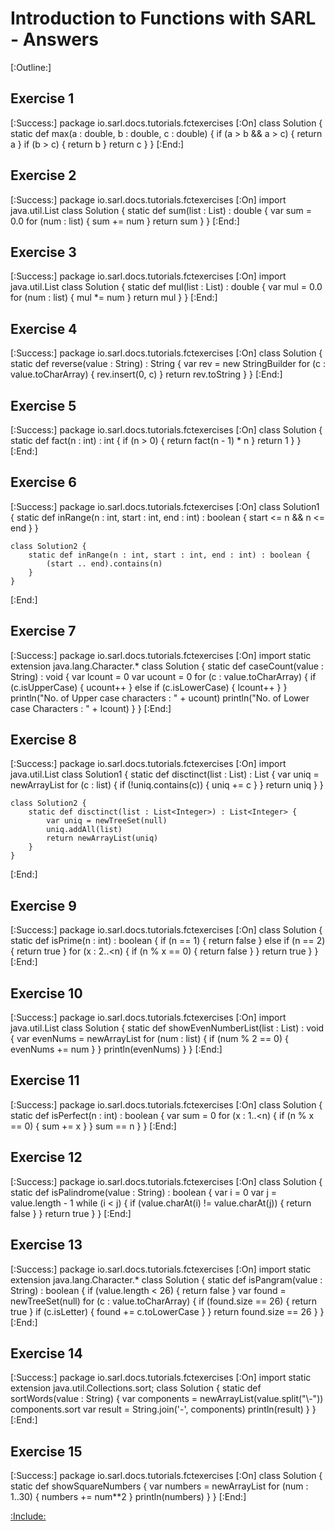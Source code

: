# Introduction to Functions with SARL - Answers

[:Outline:]

## Exercise 1

[:Success:]
	package io.sarl.docs.tutorials.fctexercises
	[:On]
	class Solution {
		static def max(a : double, b : double, c : double) {
			if (a > b && a > c) {
				return a
			}
			if (b > c) {
				return b
			}
			return c
		}
	}
[:End:]

## Exercise 2

[:Success:]
	package io.sarl.docs.tutorials.fctexercises
	[:On]
	import java.util.List
	class Solution {
		static def sum(list : List<Double>) : double {
			var sum = 0.0
			for (num : list) {
				sum += num
			}
			return sum
		}
	}
[:End:]

## Exercise 3

[:Success:]
	package io.sarl.docs.tutorials.fctexercises
	[:On]
	import java.util.List
	class Solution {
		static def mul(list : List<Double>) : double {
			var mul = 0.0
			for (num : list) {
				mul *= num
			}
			return mul
		}
	}
[:End:]

## Exercise 4

[:Success:]
	package io.sarl.docs.tutorials.fctexercises
	[:On]
	class Solution {
		static def reverse(value : String) : String {
			var rev = new StringBuilder
			for (c : value.toCharArray) {
				rev.insert(0, c)
			}
			return rev.toString
		}
	}
[:End:]

## Exercise 5

[:Success:]
	package io.sarl.docs.tutorials.fctexercises
	[:On]
	class Solution {
		static def fact(n : int) : int {
			if (n > 0) {
				return fact(n - 1) * n
			}
			return 1
		}
	}
[:End:]

## Exercise 6

[:Success:]
	package io.sarl.docs.tutorials.fctexercises
	[:On]
	class Solution1 {
		static def inRange(n : int, start : int, end : int) : boolean {
			start <= n && n <= end
		}
	}

	class Solution2 {
		static def inRange(n : int, start : int, end : int) : boolean {
			(start .. end).contains(n)
		}
	}
[:End:]

## Exercise 7

[:Success:]
	package io.sarl.docs.tutorials.fctexercises
	[:On]
	import static extension java.lang.Character.*
	class Solution {
		static def caseCount(value : String) : void {
			var lcount = 0
			var ucount = 0
			for (c : value.toCharArray) {
				if (c.isUpperCase) {
					ucount++
				} else if (c.isLowerCase) {
					lcount++
				}
			}
			println("No. of Upper case characters : " + ucount)
			println("No. of Lower case Characters : " + lcount)
		}
	}
[:End:]

## Exercise 8

[:Success:]
	package io.sarl.docs.tutorials.fctexercises
	[:On]
	import java.util.List
	class Solution1 {
		static def disctinct(list : List<Integer>) : List<Integer> {
			var uniq = newArrayList
			for (c : list) {
				if (!uniq.contains(c)) {
					uniq += c
				}
			}
			return uniq
		}
	}

	class Solution2 {
		static def disctinct(list : List<Integer>) : List<Integer> {
			var uniq = newTreeSet(null)
			uniq.addAll(list)
			return newArrayList(uniq)
		}
	}
[:End:]

## Exercise 9

[:Success:]
	package io.sarl.docs.tutorials.fctexercises
	[:On]
	class Solution {
		static def isPrime(n : int) : boolean {
			if (n == 1) {
				return false
			} else if (n == 2) {
				return true
			}
			for (x : 2..<n) {
				if (n % x == 0) {
					return false
				}
			}
			return true
		}
	}
[:End:]

## Exercise 10

[:Success:]
	package io.sarl.docs.tutorials.fctexercises
	[:On]
	import java.util.List
	class Solution {
		static def showEvenNumberList(list : List<Integer>) : void {
			var evenNums = newArrayList
			for (num : list) {
				if (num % 2 == 0) {
					evenNums += num
				}
			}
			println(evenNums)
		}
	}
[:End:]

## Exercise 11

[:Success:]
	package io.sarl.docs.tutorials.fctexercises
	[:On]
	class Solution {
		static def isPerfect(n : int) : boolean {
			var sum = 0
			for (x : 1..<n) {
				if (n % x == 0) {
					sum += x
				}
			}
			sum == n
		}
	}
[:End:]

## Exercise 12

[:Success:]
	package io.sarl.docs.tutorials.fctexercises
	[:On]
	class Solution {
		static def isPalindrome(value : String) : boolean {
			var i = 0
			var j = value.length - 1
			while (i < j) {
				if (value.charAt(i) != value.charAt(j)) {
					return false
				}
			}
			return true
		}
	}
[:End:]

## Exercise 13

[:Success:]
	package io.sarl.docs.tutorials.fctexercises
	[:On]
	import static extension java.lang.Character.*
	class Solution {
		static def isPangram(value : String) : boolean {
			if (value.length < 26) {
				return false
			}
			var found = newTreeSet(null)
			for (c : value.toCharArray) {
				if (found.size == 26) {
					return true
				}
				if (c.isLetter) {
					found += c.toLowerCase
				}
			}
			return found.size == 26
    	}
	}
[:End:]

## Exercise 14

[:Success:]
	package io.sarl.docs.tutorials.fctexercises
	[:On]
	import static extension java.util.Collections.sort;
	class Solution {
		static def sortWords(value : String) {
			var components = newArrayList(value.split("\\-"))
			components.sort
			var result = String.join('-', components)
			println(result)
    	}
	}
[:End:]

## Exercise 15

[:Success:]
	package io.sarl.docs.tutorials.fctexercises
	[:On]
	class Solution {
		static def showSquareNumbers {
			var numbers = newArrayList
			for (num : 1..30) {
				numbers += num**2
			}
			println(numbers)
    	}
	}
[:End:]



[:Include:](../legal.inc)
